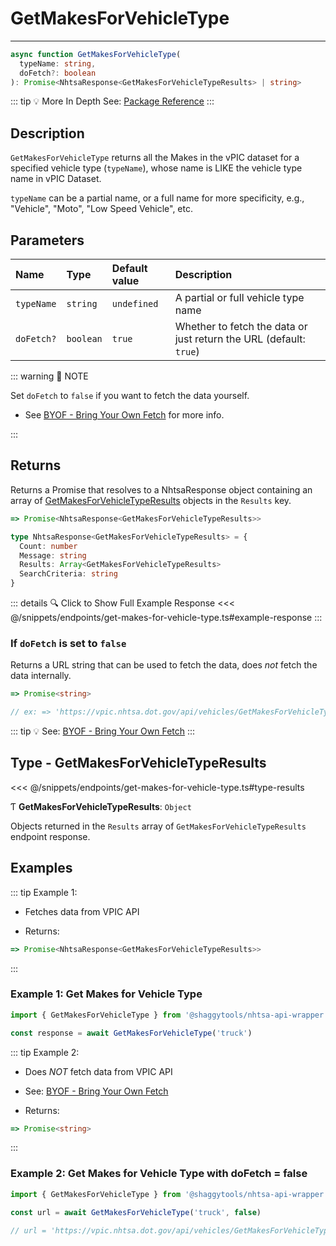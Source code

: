 # GetMakesForVehicleType

---

```typescript
async function GetMakesForVehicleType(
  typeName: string,
  doFetch?: boolean
): Promise<NhtsaResponse<GetMakesForVehicleTypeResults> | string>
```

::: tip :bulb: More In Depth
See: [Package Reference](../../typedoc/api/endpoints/GetMakesForVehicleType)
:::

## Description

`GetMakesForVehicleType` returns all the Makes in the vPIC dataset for a specified vehicle type
(`typeName`), whose name is LIKE the vehicle type name in vPIC Dataset.

`typeName` can be a partial name, or a full name for more specificity, e.g., "Vehicle", "Moto",
"Low Speed Vehicle", etc.

## Parameters

| Name       | Type      | Default value | Description                                                        |
| :--------- | :-------- | :------------ | :----------------------------------------------------------------- |
| `typeName` | `string`  | `undefined`   | A partial or full vehicle type name                                |
| `doFetch?` | `boolean` | `true`        | Whether to fetch the data or just return the URL (default: `true`) |

::: warning 📝 NOTE

Set `doFetch` to `false` if you want to fetch the data yourself.

- See [BYOF - Bring Your Own Fetch](../../guide/bring-your-own-fetch.md#option-1-set-dofetch-to-false)
  for more info.

:::

## Returns

Returns a Promise that resolves to a NhtsaResponse object containing an array of
[GetMakesForVehicleTypeResults](#type-getmakesforvehicletyperesults) objects in the
`Results` key.

```typescript
=> Promise<NhtsaResponse<GetMakesForVehicleTypeResults>>
```

```typescript
type NhtsaResponse<GetMakesForVehicleTypeResults> = {
  Count: number
  Message: string
  Results: Array<GetMakesForVehicleTypeResults>
  SearchCriteria: string
}
```

::: details :mag: Click to Show Full Example Response
<<< @/snippets/endpoints/get-makes-for-vehicle-type.ts#example-response
:::

### If `doFetch` is set to `false`

Returns a URL string that can be used to fetch the data, does _not_ fetch the data internally.

```typescript
=> Promise<string>

// ex: => 'https://vpic.nhtsa.dot.gov/api/vehicles/GetMakesForVehicleType/truck?format=json'
```

::: tip :bulb: See: [BYOF - Bring Your Own Fetch](../../guide/bring-your-own-fetch.md#option-1-set-dofetch-to-false)
:::

## Type - GetMakesForVehicleTypeResults

<<< @/snippets/endpoints/get-makes-for-vehicle-type.ts#type-results

Ƭ **GetMakesForVehicleTypeResults**: `Object`

Objects returned in the `Results` array of `GetMakesForVehicleTypeResults` endpoint response.

## Examples

::: tip Example 1:

- Fetches data from VPIC API

- Returns:

```typescript
=> Promise<NhtsaResponse<GetMakesForVehicleTypeResults>>
```

:::

### Example 1: Get Makes for Vehicle Type

```ts
import { GetMakesForVehicleType } from '@shaggytools/nhtsa-api-wrapper'

const response = await GetMakesForVehicleType('truck')
```

::: tip Example 2:

- Does _NOT_ fetch data from VPIC API

- See: [BYOF - Bring Your Own Fetch](../../guide/bring-your-own-fetch.md#option-1-set-dofetch-to-false)

- Returns:

```typescript
=> Promise<string>
```

:::

### Example 2: Get Makes for Vehicle Type with doFetch = false

```ts
import { GetMakesForVehicleType } from '@shaggytools/nhtsa-api-wrapper'

const url = await GetMakesForVehicleType('truck', false)

// url = 'https://vpic.nhtsa.dot.gov/api/vehicles/GetMakesForVehicleType/truck?format=json'
```
